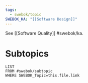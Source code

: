 ```yaml
---
tags:
  - swebok/topic
SWEBOK_KA: "[[Software Design]]"
---
```

See [[Software Quality]] #swebok/ka.
# Subtopics
```dataview
LIST
FROM #swebok/subtopic 
WHERE SWEBOK_Topic=this.file.link
```
